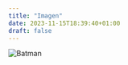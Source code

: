 ```yaml
---
title: "Imagen"
date: 2023-11-15T18:39:40+01:00
draft: false
---
```



![Batman](https://i.pinimg.com/originals/64/0c/a3/640ca30aa0573e143122439d02d61ea1.jpg)